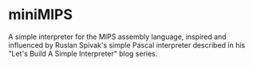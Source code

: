 # miniMIPS

A simple interpreter for the MIPS assembly language, inspired and influenced by Ruslan Spivak's simple Pascal interpreter described in his "Let's Build A Simple Interpreter" blog series.
